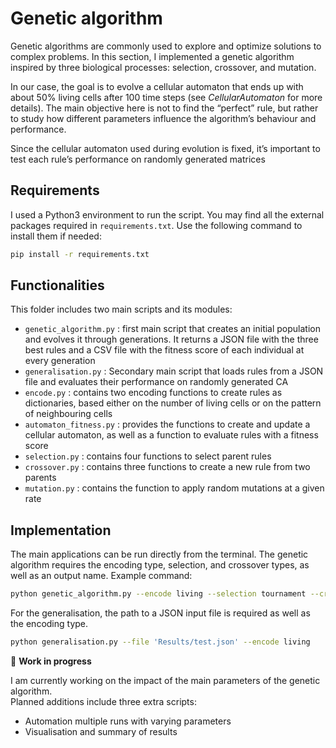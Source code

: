# Genetic algorithm

Genetic algorithms are commonly used to explore and optimize solutions to complex problems. In this section, I implemented a genetic algorithm inspired by three biological processes: selection, crossover, and mutation.

In our case, the goal is to evolve a cellular automaton that ends up with about 50% living cells after 100 time steps (see *CellularAutomaton* for more details). The main objective here is not to find the “perfect” rule, but rather to study how different parameters influence the algorithm’s behaviour and performance.

Since the cellular automaton used during evolution is fixed, it’s important to test each rule’s performance on randomly generated matrices


## Requirements

I used a Python3 environment to run the script. You may find all the external packages required in `requirements.txt`. Use the following command to install them if needed:

```bash
pip install -r requirements.txt
```


## Functionalities

This folder includes two main scripts and its modules:

- `genetic_algorithm.py` : first main script that creates an initial population and evolves it through generations. It returns a JSON file with the three best rules and a CSV file with the fitness score of each individual at every generation
- `generalisation.py` : Secondary main script that loads rules from a JSON file and evaluates their performance on randomly generated CA
- `encode.py` : contains two encoding functions to create rules as dictionaries, based either on the number of living cells or on the pattern of neighbouring cells
- `automaton_fitness.py` : provides the functions to create and update a cellular automaton, as well as a function to evaluate rules with a fitness score
- `selection.py` : contains four functions to select parent rules
- `crossover.py` : contains three functions to create a new rule from two parents
- `mutation.py` : contains the function to apply random mutations at a given rate


## Implementation

The main applications can be run directly from the terminal. The genetic algorithm requires the encoding type, selection, and crossover types, as well as an output name. Example command:

```bash
python genetic_algorithm.py --encode living --selection tournament --crossover 2p --output test
```

For the generalisation, the path to a JSON input file is required as well as the encoding type.

```bash
python generalisation.py --file 'Results/test.json' --encode living
```


:construction: **Work in progress**

I am currently working on the impact of the main parameters of the genetic algorithm.  
Planned additions include three extra scripts:
- Automation multiple runs with varying parameters
- Visualisation and summary of results